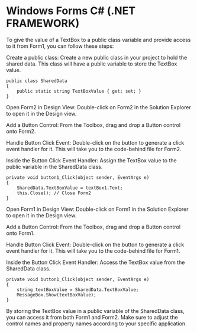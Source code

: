 # Windows Forms C# (.NET FRAMEWORK)

To give the value of a TextBox to a public class variable and provide access to it from Form1, you can follow these steps:

Create a public class: Create a new public class in your project to hold the shared data. This class will have a public variable to store the TextBox value.

```
public class SharedData
{
    public static string TextBoxValue { get; set; }
}
```
Open Form2 in Design View: Double-click on Form2 in the Solution Explorer to open it in the Design view.

Add a Button Control: From the Toolbox, drag and drop a Button control onto Form2.

Handle Button Click Event: Double-click on the button to generate a click event handler for it. This will take you to the code-behind file for Form2.

Inside the Button Click Event Handler: Assign the TextBox value to the public variable in the SharedData class.

```
private void button1_Click(object sender, EventArgs e)
{
    SharedData.TextBoxValue = textBox1.Text;
    this.Close(); // Close Form2
}
```

Open Form1 in Design View: Double-click on Form1 in the Solution Explorer to open it in the Design view.

Add a Button Control: From the Toolbox, drag and drop a Button control onto Form1.

Handle Button Click Event: Double-click on the button to generate a click event handler for it. This will take you to the code-behind file for Form1.

Inside the Button Click Event Handler: Access the TextBox value from the SharedData class.

```
private void button1_Click(object sender, EventArgs e)
{
    string textBoxValue = SharedData.TextBoxValue;
    MessageBox.Show(textBoxValue);
}
```
By storing the TextBox value in a public variable of the SharedData class, you can access it from both Form1 and Form2. Make sure to adjust the control names and property names according to your specific application.
